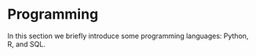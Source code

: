 # Programming

In this section we briefly introduce some programming languages: Python, R, and SQL.
